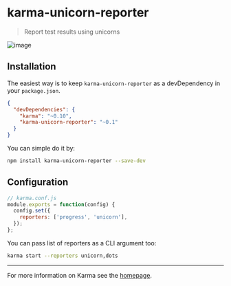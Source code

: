 # karma-unicorn-reporter

> Report test results using unicorns

![image](https://s3.amazonaws.com/cgarvis/KarmaUnicornReporter.png)

## Installation

The easiest way is to keep `karma-unicorn-reporter` as a devDependency in your `package.json`.
```json
{
  "devDependencies": {
    "karma": "~0.10",
    "karma-unicorn-reporter": "~0.1"
  }
}
```

You can simple do it by:
```bash
npm install karma-unicorn-reporter --save-dev
```

###

## Configuration
```js
// karma.conf.js
module.exports = function(config) {
  config.set({
    reporters: ['progress', 'unicorn'],
  });
};
```

You can pass list of reporters as a CLI argument too:
```bash
karma start --reporters unicorn,dots
```

----

For more information on Karma see the [homepage].


[homepage]: http://karma-runner.github.com
